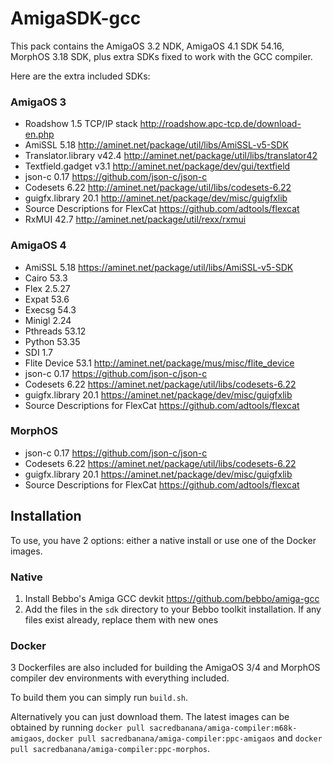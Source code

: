 # AmigaSDK-gcc
This pack contains the AmigaOS 3.2 NDK, AmigaOS 4.1 SDK 54.16, MorphOS 3.18 SDK, plus extra SDKs fixed to work with the GCC compiler.

Here are the extra included SDKs:

### AmigaOS 3
- Roadshow 1.5 TCP/IP stack http://roadshow.apc-tcp.de/download-en.php
- AmiSSL 5.18 http://aminet.net/package/util/libs/AmiSSL-v5-SDK
- Translator.library v42.4 http://aminet.net/package/util/libs/translator42
- Textfield.gadget v3.1 http://aminet.net/package/dev/gui/textfield
- json-c 0.17 https://github.com/json-c/json-c
- Codesets 6.22 http://aminet.net/package/util/libs/codesets-6.22
- guigfx.library 20.1 http://aminet.net/package/dev/misc/guigfxlib
- Source Descriptions for FlexCat https://github.com/adtools/flexcat
- RxMUI 42.7 http://aminet.net/package/util/rexx/rxmui
  
### AmigaOS 4
- AmiSSL 5.18 https://aminet.net/package/util/libs/AmiSSL-v5-SDK
- Cairo 53.3
- Flex 2.5.27
- Expat 53.6
- Execsg 54.3
- Minigl 2.24
- Pthreads 53.12
- Python 53.35
- SDI 1.7
- Flite Device 53.1 http://aminet.net/package/mus/misc/flite_device
- json-c 0.17 https://github.com/json-c/json-c
- Codesets 6.22 https://aminet.net/package/util/libs/codesets-6.22
- guigfx.library 20.1 https://aminet.net/package/dev/misc/guigfxlib
- Source Descriptions for FlexCat https://github.com/adtools/flexcat
  
### MorphOS
- json-c 0.17 https://github.com/json-c/json-c
- Codesets 6.22 https://aminet.net/package/util/libs/codesets-6.22
- guigfx.library 20.1 https://aminet.net/package/dev/misc/guigfxlib
- Source Descriptions for FlexCat https://github.com/adtools/flexcat

## Installation

To use, you have 2 options: either a native install or use one of the Docker images.

### Native

1. Install Bebbo's Amiga GCC devkit https://github.com/bebbo/amiga-gcc
2. Add the files in the `sdk` directory to your Bebbo toolkit installation. If any files exist already, replace them with new ones

### Docker

3 Dockerfiles are also included for building the AmigaOS 3/4 and MorphOS compiler dev environments with everything included.

To build them you can simply run `build.sh`.

Alternatively you can just download them. The latest images can be obtained by running `docker pull sacredbanana/amiga-compiler:m68k-amigaos`, `docker pull sacredbanana/amiga-compiler:ppc-amigaos` and `docker pull sacredbanana/amiga-compiler:ppc-morphos`.
